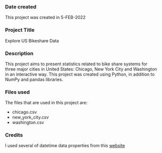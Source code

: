 
### Date created
This project was created in 5-FEB-2022

### Project Title
Explore US Bikeshare Data

### Description
This project aims to present statistics related to bike share systems for three major cities in United States: Chicago, New York City and Washington in an interactive way. This project was created using Python, in addition to NumPy and pandas libraries.

### Files used
The files that are used in this project are:
- chicago.csv
- new_york_city.csv
- washington.csv

### Credits
I used several of datetime data properties from this [website](https://pandas.pydata.org/pandas-docs/stable/reference/arrays.html#datetime-data)
